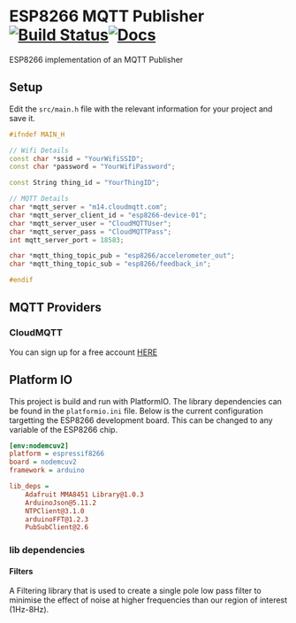 # ESP8266 MQTT Publisher [![Build Status](https://travis-ci.org/t04glovern/esp8266-mqtt-publish.svg?branch=master)](https://travis-ci.org/t04glovern/esp8266-mqtt-publish)[![Docs](https://img.shields.io/badge/docs-readme-brightgreen.svg)](https://t04glovern.github.io/esp8266-mqtt-publish)


ESP8266 implementation of an MQTT Publisher

## Setup

Edit the `src/main.h` file with the relevant information for your project and save it.

```cpp
#ifndef MAIN_H

// Wifi Details
const char *ssid = "YourWifiSSID";
const char *password = "YourWifiPassword";

const String thing_id = "YourThingID";

// MQTT Details
char *mqtt_server = "m14.cloudmqtt.com";
char *mqtt_server_client_id = "esp8266-device-01";
char *mqtt_server_user = "CloudMQTTUser";
char *mqtt_server_pass = "CloudMQTTPass";
int mqtt_server_port = 18583;

char *mqtt_thing_topic_pub = "esp8266/accelerometer_out";
char *mqtt_thing_topic_sub = "esp8266/feedback_in";

#endif
```

## MQTT Providers

### CloudMQTT

You can sign up for a free account [HERE](https://api.cloudmqtt.com)

## Platform IO

This project is build and run with PlatformIO. The library dependencies can be found in the `platformio.ini` file. Below is the current configuration targetting the ESP8266 development board. This can be changed to any variable of the ESP8266 chip.

```ini
[env:nodemcuv2]
platform = espressif8266
board = nodemcuv2
framework = arduino

lib_deps =
    Adafruit MMA8451 Library@1.0.3
    ArduinoJson@5.11.2
    NTPClient@3.1.0
    arduinoFFT@1.2.3
    PubSubClient@2.6
```

### lib dependencies

#### Filters

A Filtering library that is used to create a single pole low pass filter to minimise the effect of noise at higher frequencies than our region of interest (1Hz-8Hz).
